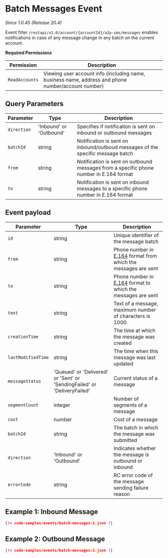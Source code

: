 # Batch Messages Event

*Since 1.0.45 (Release 20.4)*

Event filter `/restapi/v1.0/account/{accountId}/a2p-sms/messages` enables notifications in case of any message change in any batch on the current account.

**Required Permissions**

| Permission     | Description           |
|----------------|-----------------------|
| `ReadAccounts` | Viewing user account info (including name, business name, address and phone number/account number) |

## Query Parameters

| Parameter     | Type | Description |
|---------------|------|-------------|
| `direction` | 'Inbound' or 'Outbound' | Specifies if notification is sent on inbound or outbound messages |
| `batchId`   | string | Notification is sent on inbound/outboud messages of the specific message batch |
| `from`      | string | Notification is sent on outbound messages from a specific phone number in E.164 format |
| `to`        | string | Notification is sent on inbound messages to a specific phone number in E.164 format |

## Event payload

| Parameter | Type | Description |
|-----------|------|-------------|
| `id` | string | Unique identifier of the message batch |
| `from` | string | Phone number in [E.164](https://www.itu.int/rec/T-REC-E.164-201011-I) format from which the messages are  sent |
| `to`   |string | Phone number in [E.164](https://www.itu.int/rec/T-REC-E.164-201011-I) format to which the messages are sent |
| `text` | string | Text of a message, maximum number of characters is 1000 |
| `creationTime` | string | The time at which the message was created |
| `lastModifiedTime` | string | The time when this message was last updated |
| `messageStatus` |'Queued' or 'Delivered' or 'Sent' or 'SendingFailed' or 'DeliveryFailed' |Current status of a message |
| `segmentCount`|integer | Number of segments of a message |
| `cost`| number | Cost of a message |
| `batchId` | string |The batch in which the message was submitted |
| `direction`| 'Inbound' or 'Outbound' | Indicates whether the message is outbound or inbound |
| `errorCode` | string | RC error code of the message sending failure reason |


## Example 1: Inbound Message

```json
{!> code-samples/events/batch-messages-1.json !}
```

## Example 2: Outbound Message

```json
{!> code-samples/events/batch-messages-2.json !}
```
